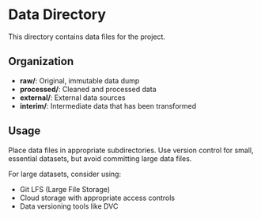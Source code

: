 # Data Directory

This directory contains data files for the project.

## Organization

- **raw/**: Original, immutable data dump
- **processed/**: Cleaned and processed data
- **external/**: External data sources
- **interim/**: Intermediate data that has been transformed

## Usage

Place data files in appropriate subdirectories. Use version control for small, essential datasets, but avoid committing large data files.

For large datasets, consider using:
- Git LFS (Large File Storage)
- Cloud storage with appropriate access controls
- Data versioning tools like DVC